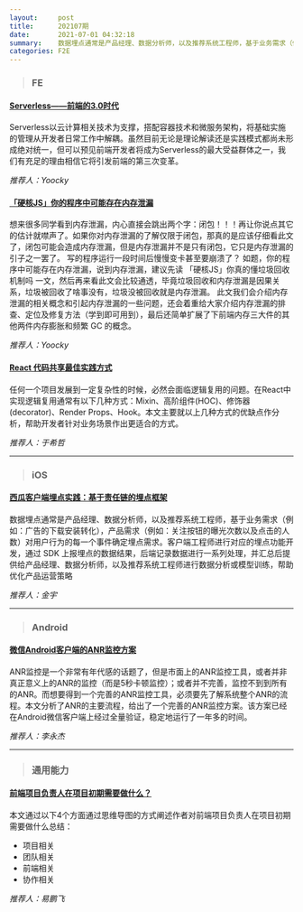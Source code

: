 ```yaml
---
layout:     post
title:      202107期
date:       2021-07-01 04:32:18
summary:    数据埋点通常是产品经理、数据分析师，以及推荐系统工程师，基于业务需求（例如：广告的下载安装转化），产品需求（例如：关注按钮的曝光次数以及点击的人数）对用户行为的每一个事件确定埋点需求。客户端工程师进行对应的埋点功能开发，通过 SDK 上报埋点的数据结果，后端记录数据进行一系列处理，并汇总后提供给产品经理、数据分析师，以及推荐系统工程师进行数据分析或模型训练，帮助优化产品运营策略。
categories: F2E
---
```



> ### FE

#### [Serverless——前端的3.0时代](https://zhuanlan.zhihu.com/p/84054729)

Serverless以云计算相关技术为支撑，搭配容器技术和微服务架构，将基础实施的管理从开发者日常工作中解耦。虽然目前无论是理论解读还是实践模式都尚未形成绝对统一，但可以预见前端开发者将成为Serverless的最大受益群体之一，我们有充足的理由相信它将引发前端的第三次变革。

*推荐人：Yoocky*

#### [「硬核JS」你的程序中可能存在内存泄漏](https://juejin.cn/post/6984188410659340324)

想来很多同学看到内存泄漏，内心直接会跳出两个字：闭包！！！再让你说点其它的估计就噤声了。如果你对内存泄漏的了解仅限于闭包，那真的是应该仔细看此文了，闭包可能会造成内存泄漏，但是内存泄漏并不是只有闭包，它只是内存泄漏的引子之一罢了。
写的程序运行一段时间后慢慢变卡甚至要崩溃了？
如题，你的程序中可能存在内存泄漏，说到内存泄漏，建议先读 「硬核JS」你真的懂垃圾回收机制吗 一文，然后再来看此文会比较通透，毕竟垃圾回收和内存泄漏是因果关系，垃圾被回收了啥事没有，垃圾没被回收就是内存泄漏。
此文我们会介绍内存泄漏的相关概念和引起内存泄漏的一些问题，还会着重给大家介绍内存泄漏的排查、定位及修复方法（学到即可用到），最后还简单扩展了下前端内存三大件的其他两件内存膨胀和频繁 GC 的概念。

*推荐人：Yoocky*

#### [React 代码共享最佳实践方式](https://mp.weixin.qq.com/s/JRhO_8lW0jJSo6dYab8HCQ)

任何一个项目发展到一定复杂性的时候，必然会面临逻辑复用的问题。在React中实现逻辑复用通常有以下几种方式：Mixin、高阶组件(HOC)、修饰器(decorator)、Render Props、Hook。本文主要就以上几种方式的优缺点作分析，帮助开发者针对业务场景作出更适合的方式。


*推荐人：于希哲*

---

> ### iOS


#### [西瓜客户端埋点实践：基于责任链的埋点框架](https://mp.weixin.qq.com/s/iMn--4FNugtH26G90N1MaQ)

数据埋点通常是产品经理、数据分析师，以及推荐系统工程师，基于业务需求（例如：广告的下载安装转化），产品需求（例如：关注按钮的曝光次数以及点击的人数）对用户行为的每一个事件确定埋点需求。客户端工程师进行对应的埋点功能开发，通过 SDK 上报埋点的数据结果，后端记录数据进行一系列处理，并汇总后提供给产品经理、数据分析师，以及推荐系统工程师进行数据分析或模型训练，帮助优化产品运营策略


*推荐人：金宇*

---

> ### Android


#### [微信Android客户端的ANR监控方案](https://mp.weixin.qq.com/s/fWoXprt2TFL1tTapt7esYg)

ANR监控是一个非常有年代感的话题了，但是市面上的ANR监控工具，或者并非真正意义上的ANR的监控（而是5秒卡顿监控）；或者并不完善，监控不到到所有的ANR。而想要得到一个完善的ANR监控工具，必须要先了解系统整个ANR的流程。本文分析了ANR的主要流程，给出了一个完善的ANR监控方案。该方案已经在Android微信客户端上经过全量验证，稳定地运行了一年多的时间。


*推荐人：李永杰*

---

> ### 通用能力

#### [前端项目负责人在项目初期需要做什么？](https://mp.weixin.qq.com/s/e2BETHLP5YeUIYWbXo0a8g)

本文通过以下4个方面通过思维导图的方式阐述作者对前端项目负责人在项目初期需要做什么总结：

* 项目相关
* 团队相关
* 前端相关
* 协作相关

*推荐人：易鹏飞*